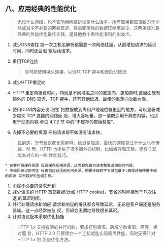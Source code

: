 ## 八、应用经典的性能优化

> 无论什么网络，也不管所用网络协议是什么版本，所有应用都应该致力于消除或减少不必要的网络延迟，将需要传输的数据压缩至最少。这两条标准是经典的性能优化最佳实践，是其他数十条性能准则的出发点。

1. 减少DNS查找 每一次主机名解析都需要一次网络往返，从而增加请求的延迟时间，同时还会阻 塞后续请求。
1. 重用TCP连接

	> 尽可能使用持久连接，以消除 TCP 握手和慢启动延迟;
	
1. 减少HTTP重定向
1. HTTP 重定向极费时间，特别是不同域名之间的重定向，更加费时;这里面既有 额外的 DNS 查询、TCP 握手，还有其他延迟。最佳的重定向次数为零。
1. 使用CDN(内容分发网络) 把数据放到离用户地理位置更近的地方，可以显著减少每次 TCP 连接的网络延 迟，增大吞吐量。这一条既适用于静态内容，也适用于动态内容;参见 4.7.2 节 中的“不缓存的原始获取”。
1. 去掉不必要的资源 任何请求都不如没有请求快。
> 	说到这，所有建议都无需解释。延迟是瓶颈，最快的速度莫过于什么也不传输。然 而，HTTP 也提供了很多额外的机制，比如缓存和压缩，还有与其版本对应的一些 性能技巧。
> 
	* 在客户端缓存资源 应该缓存应用资源，从而避免每次请求都发送相同的内容。
	* 传输压缩过的内容 传输前应该压缩应用资源，把要传输的字节减至最少:确保对每种要传输的资源 采用最好的压缩手段。
	
1. 消除不必要的请求开销
1. 减少请求的 HTTP 首部数据(比如 HTTP cookie)，节省的时间相当于几次往返 的延迟时间。
1. 并行处理请求和响应 请求和响应的排队都会导致延迟，无论是客户端还是服务器端。这一点经常被忽 视，但却会无谓地导致很长延迟。
1. 针对协议版本采取优化措施
> HTTP 1.x 支持有限的并行机制，要求打包资源、跨域分散资源，等等。相对而 言，HTTP 2.0 只要建立一个连接就能实现最优性能，同时无需针对 HTTP 1.x 的 那些优化方法。